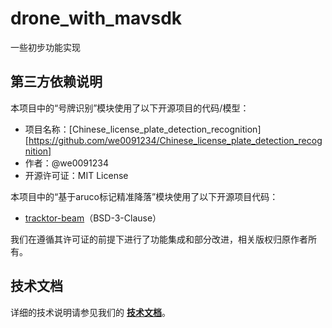 # drone_with_mavsdk
一些初步功能实现

## 第三方依赖说明

本项目中的“号牌识别”模块使用了以下开源项目的代码/模型：

- 项目名称：[Chinese_license_plate_detection_recognition][https://github.com/we0091234/Chinese_license_plate_detection_recognition]
- 作者：@we0091234
- 开源许可证：MIT License

本项目中的“基于aruco标记精准降落”模块使用了以下开源项目代码：
- [tracktor-beam](https://github.com/ARK-Electronics/tracktor-beam)（BSD-3-Clause）

我们在遵循其许可证的前提下进行了功能集成和部分改进，相关版权归原作者所有。

## 技术文档

详细的技术说明请参见我们的 **[技术文档](./技术文档.md)**。
